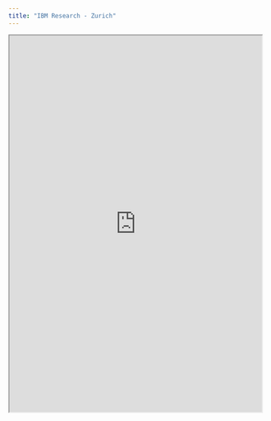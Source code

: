 ```yaml
---
title: "IBM Research - Zurich"
---
```



<iframe height="750" width="100%" src="https://ewelton.github.io/ktest/wiki.html#IBM%20Research%20-%20Zurich"></iframe>
